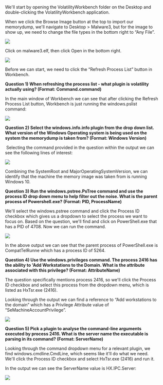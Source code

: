 We'll start by opening the VolatilityWorkbench folder on the Desktop and double-clicking the VolatilityWorkbench application. 

When we click the Browse Image button at the top to import our memorydump, we'll navigate to Desktop > Malware3, but for the image to show up, we need to change the file types in the bottom right to “Any File”.

![](https://d2y9h8w1ydnujs.cloudfront.net/uploads/content/images/8feba1e4d81da8587edf8e8cc1afca41efd8b86b3215af389b22df4dd9818db9c7adcd89bbfde53e1466c1dc1623.png)

Click on malware3.elf, then click Open in the bottom right.

![](https://d2y9h8w1ydnujs.cloudfront.net/uploads/content/images/efe36745257910326794bd87f7ceb60b685243e1327ef20265b3c8f13f69aaf5b89f688bf13d6489b104d5522f64.png)

Before we can start, we need to click the “Refresh Process List” button in Workbench.

**Question 1) When refreshing the process list - what plugin is volatility actually using? (Format: Command.command)**

In the main window of Workbench we can see that after clicking the Refresh Process List button, Workbench is just running the windows.pslist command:

![](https://d2y9h8w1ydnujs.cloudfront.net/uploads/content/images/2448bb384aaa533963c59608781dbb00b3919a1c6a199851389be1c11f72c75eccc637eb11bf8c7193dd11cee65f.png)

**Question 2) Select the windows.info.info plugin from the drop down list. What version of the Windows Operating system is being used on the system the memorydump is taken from? (Format: Windows Version)**

 Selecting the command provided in the question within the output we can see the following lines of interest:

![](https://d2y9h8w1ydnujs.cloudfront.net/uploads/content/images/9cea979f55b974eb4b4688941e48b882b38dc6f0fa967494af926de3f7cd03869e0405750103bd0a5424222368e1.png)

Combining the SystemRoot and MajorOperatingSystemVersion, we can identify that the machine the memory image was taken from is running Windows 10.

**Question 3) Run the windows.pstree.PsTree command and use the process ID drop down menu to help filter out the noise. What is the parent process of Powershell.exe? (Format: PID, ProcessName)**

We'll select the windows.pstree command and click the Process ID checkbox which gives us a dropdown to select the process we want to focus on. Based on the question, we'll find and click on PowerShell.exe that has a PID of 4708. Now we can run the command.

![](https://d2y9h8w1ydnujs.cloudfront.net/uploads/content/images/c264779edeeb60a31154f54dc6774e0ba12ed28602af2fa943117c19031dd5ef60c605a16b76afa918dfa9e9d9d9.png)

In the above output we can see that the parent process of PowerShell.exe is CompatTelRunne which has a process ID of 5264.

**Question 4) Use the windows.privileges command. The process 2416 has the ability to 'Add Workstations to the Domain. What is the attribute associated with this privilege? (Format: AttributeName)**

The question specifically mentions process 2416, so we'll click the Process ID checkbox and select this process from the dropdown menu, which is listed as HxTsr.exe (2416).

Looking through the output we can find a reference to “Add workstations to the domain” which has a Privilege Attribute value of “SeMachineAccountPrivilege”.

![](https://d2y9h8w1ydnujs.cloudfront.net/uploads/content/images/fa16aafc13b6dd69a402fabacb77156c9d417be9756b56c9972cd2f3c77ac37cc8b98e03f00a4023389ddc49b7c0.png)

**Question 5) Pick a plugin to analyse the command-line arguments executed by process 2416. What is the server name the executable is parsing in its command? (Format: ServerName)**

Looking through the command dropdown menu for a relevant plugin, we find windows.cmdline.CmdLine, which seems like it'll do what we need. We'll click the Process ID checkbox and select HxTsr.exe (2416) and run it.

In the output we can see the ServerName value is HX.IPC.Server:

![](https://d2y9h8w1ydnujs.cloudfront.net/uploads/content/images/3dc04604640d8331dfadfd1b0ced1fa25e5780990753f16452e2061920c56e9ffd326092767b1adf5c9238f7337d.png)
